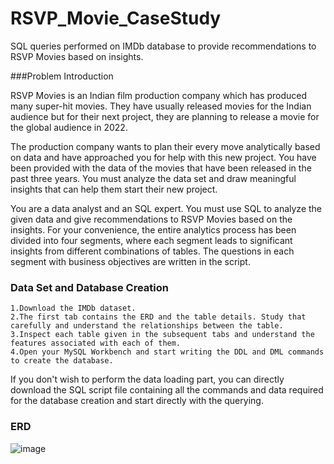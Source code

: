 # RSVP_Movie_CaseStudy
SQL queries performed on IMDb database to provide recommendations to RSVP Movies based on insights. 


###Problem Introduction

RSVP Movies is an Indian film production company which has produced many super-hit movies. They have usually released movies for the Indian audience but for their next project, they are planning to release a movie for the global audience in 2022.

The production company wants to plan their every move analytically based on data and have approached you for help with this new project. You have been provided with the data of the movies that have been released in the past three years. You must analyze the data set and draw meaningful insights that can help them start their new project.

You are a data analyst and an SQL expert. You must use SQL to analyze the given data and give recommendations to RSVP Movies based on the insights. For your convenience, the entire analytics process has been divided into four segments, where each segment leads to significant insights from different combinations of tables. The questions in each segment with business objectives are written in the script.


### Data Set and Database Creation


    1.Download the IMDb dataset.
    2.The first tab contains the ERD and the table details. Study that carefully and understand the relationships between the table.
    3.Inspect each table given in the subsequent tabs and understand the features associated with each of them.
    4.Open your MySQL Workbench and start writing the DDL and DML commands to create the database.

If you don't wish to perform the data loading part, you can directly download the SQL script file containing all the commands and data required for the database creation and start directly with the querying.


### ERD

![image](https://user-images.githubusercontent.com/51714776/209062918-69b8e068-1890-4ba5-baff-4f911a1ca3e2.png)
